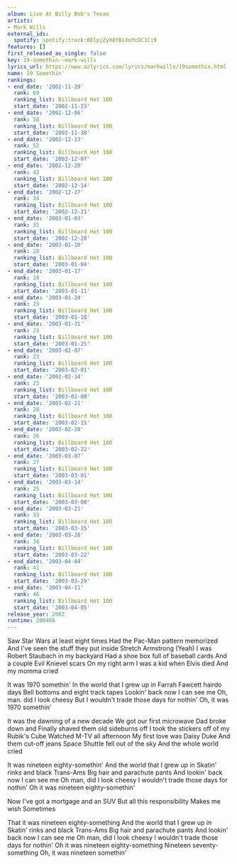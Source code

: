 ```yaml
---
album: Live At Billy Bob's Texas
artists:
- Mark Wills
external_ids:
  spotify: spotify:track:0ElpjZyX8YBiXuYcDC1Ci9
features: []
first_released_as_single: false
key: 19-somethin--mark-wills
lyrics_url: https://www.azlyrics.com/lyrics/markwills/19somethin.html
name: 19 Somethin'
rankings:
- end_date: '2002-11-29'
  rank: 69
  ranking_list: Billboard Hot 100
  start_date: '2002-11-23'
- end_date: '2002-12-06'
  rank: 58
  ranking_list: Billboard Hot 100
  start_date: '2002-11-30'
- end_date: '2002-12-13'
  rank: 52
  ranking_list: Billboard Hot 100
  start_date: '2002-12-07'
- end_date: '2002-12-20'
  rank: 42
  ranking_list: Billboard Hot 100
  start_date: '2002-12-14'
- end_date: '2002-12-27'
  rank: 34
  ranking_list: Billboard Hot 100
  start_date: '2002-12-21'
- end_date: '2003-01-03'
  rank: 31
  ranking_list: Billboard Hot 100
  start_date: '2002-12-28'
- end_date: '2003-01-10'
  rank: 28
  ranking_list: Billboard Hot 100
  start_date: '2003-01-04'
- end_date: '2003-01-17'
  rank: 28
  ranking_list: Billboard Hot 100
  start_date: '2003-01-11'
- end_date: '2003-01-24'
  rank: 23
  ranking_list: Billboard Hot 100
  start_date: '2003-01-18'
- end_date: '2003-01-31'
  rank: 23
  ranking_list: Billboard Hot 100
  start_date: '2003-01-25'
- end_date: '2003-02-07'
  rank: 23
  ranking_list: Billboard Hot 100
  start_date: '2003-02-01'
- end_date: '2003-02-14'
  rank: 23
  ranking_list: Billboard Hot 100
  start_date: '2003-02-08'
- end_date: '2003-02-21'
  rank: 28
  ranking_list: Billboard Hot 100
  start_date: '2003-02-15'
- end_date: '2003-02-28'
  rank: 26
  ranking_list: Billboard Hot 100
  start_date: '2003-02-22'
- end_date: '2003-03-07'
  rank: 27
  ranking_list: Billboard Hot 100
  start_date: '2003-03-01'
- end_date: '2003-03-14'
  rank: 25
  ranking_list: Billboard Hot 100
  start_date: '2003-03-08'
- end_date: '2003-03-21'
  rank: 33
  ranking_list: Billboard Hot 100
  start_date: '2003-03-15'
- end_date: '2003-03-28'
  rank: 38
  ranking_list: Billboard Hot 100
  start_date: '2003-03-22'
- end_date: '2003-04-04'
  rank: 41
  ranking_list: Billboard Hot 100
  start_date: '2003-03-29'
- end_date: '2003-04-11'
  rank: 46
  ranking_list: Billboard Hot 100
  start_date: '2003-04-05'
release_year: 2002
runtime: 200466
---
```

Saw Star Wars at least eight times
Had the Pac-Man pattern memorized
And I've seen the stuff they put inside
Stretch Armstrong (Yeah)
I was Robert Staubach in my backyard
Had a shoe box full of baseball cards
And a couple Evil Knievel scars
On my right arm
I was a kid when Elvis died
And my momma cried

It was 1970 somethin'
In the world that I grew up in
Farrah Fawcett hairdo days
Bell bottoms and eight track tapes
Lookin' back now I can see me
Oh, man. did I look cheesy
But I wouldn't trade those days for nothin'
Oh, it was 1970 somethin'

It was the dawning of a new decade
We got our first microwave
Dad broke down and
Finally shaved them old sideburns off
I took the stickers off of my Rubik's Cube
Watched M-TV all afternoon
My first love was Daisy Duke
And them cut-off jeans
Space Shuttle fell out of the sky
And the whole world cried

It was nineteen eighty-somethin'
And the world that I grew up in
Skatin' rinks and black Trans-Ams
Big hair and parachute pants
And lookin' back now I can see me
Oh man, did I look cheesy
I wouldn't trade those days for nothin'
Oh it was nineteen eighty-somethin'

Now I've got a mortgage and an SUV
But all this responsibility
Makes me wish
Sometimes

That it was nineteen eighty-something
And the world that I grew up in
Skatin' rinks and black Trans-Ams
Big hair and parachute pants
And lookin' back now I can see me
Oh man, did I look cheesy
I wouldn't trade those days for nothin'
Oh it was nineteen eighty-something
Nineteen seventy-something
Oh, it was nineteen somethin'
